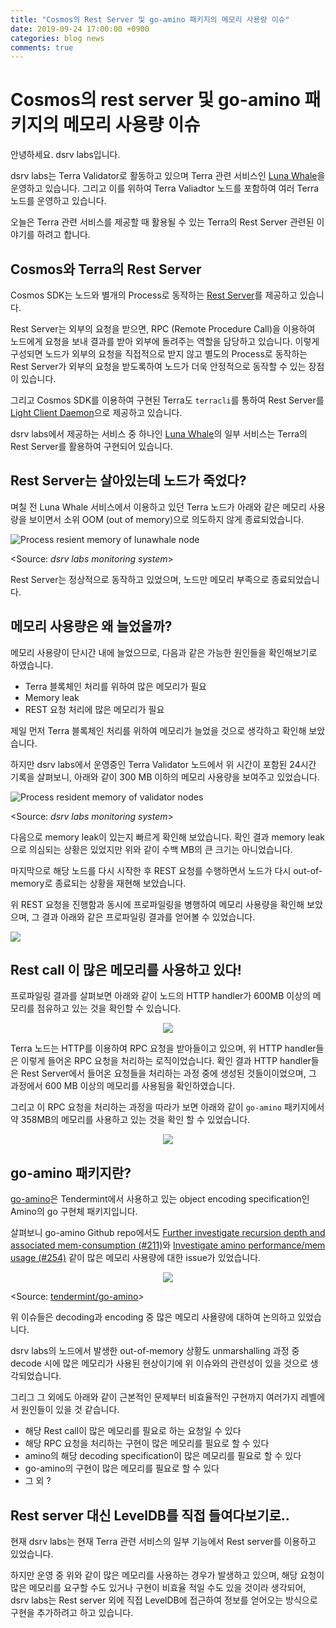```yaml
---
title: "Cosmos의 Rest Server 및 go-amino 패키지의 메모리 사용량 이슈"
date: 2019-09-24 17:00:00 +0900
categories: blog news
comments: true
---
```

# Cosmos의 rest server 및 go-amino 패키지의 메모리 사용량 이슈

안녕하세요. dsrv labs입니다.

dsrv labs는 Terra Validator로 활동하고 있으며 Terra 관련 서비스인 [Luna Whale](https://www.lunawhale.com)을 운영하고 있습니다.
그리고 이를 위하여 Terra Valiadtor 노드를 포함하여 여러 Terra 노드를 운영하고 있습니다.

오늘은 Terra 관련 서비스를 제공할 때 활용될 수 있는 Terra의 Rest Server 관련된 이야기를 하려고 합니다.

## Cosmos와 Terra의 Rest Server

Cosmos SDK는 노드와 별개의 Process로 동작하는 [Rest Server](https://cosmos.network/docs/clients/service-providers.html#setting-up-the-rest-server)를 제공하고 있습니다. 

Rest Server는 외부의 요청을 받으면, RPC (Remote Procedure Call)을 이용하여 노드에게 요청을 보내 결과를 받아 외부에 돌려주는 역할을 담당하고 있습니다.
이렇게 구성되면 노드가 외부의 요청을 직접적으로 받지 않고 별도의 Process로 동작하는 Rest Server가 외부의 요청을 받도록하여 노드가 더욱 안정적으로 동작할 수 있는 장점이 있습니다.

그리고 Cosmos SDK를 이용하여 구현된 Terra도 `terracli`를 통하여 Rest Server를 [Light Client Daemon](https://docs.terra.money/guide/light-client)으로 제공하고 있습니다.

dsrv labs에서 제공하는 서비스 중 하나인 [Luna Whale](https://www.lunawhale.com/)의 일부 서비스는 Terra의 Rest Server를 활용하여 구현되어 있습니다.

## Rest Server는 살아있는데 노드가 죽었다? 

며칠 전 Luna Whale 서비스에서 이용하고 있던 Terra 노드가 아래와 같은 메모리 사용량을 보이면서 소위 OOM (out of memory)으로 의도하지 않게 종료되었습니다.

<img alt="Process resient memory of lunawhale node" src="../posts_attachment/20190924-lunawhale.png">

<Source: *dsrv labs monitoring system*>

Rest Server는 정상적으로 동작하고 있었으며, 노드만 메모리 부족으로 종료되었습니다.


## 메모리 사용량은 왜 늘었을까?

메모리 사용량이 단시간 내에 늘었으므로, 다음과 같은 가능한 원인들을 확인해보기로 하였습니다.

- Terra 블록체인 처리를 위하여 많은 메모리가 필요
- Memory leak
- REST 요청 처리에 많은 메모리가 필요

제일 먼저 Terra 블록체인 처리를 위하여 메모리가 늘었을 것으로 생각하고 확인해 보았습니다.

하지만 dsrv labs에서 운영중인 Terra Validator 노드에서 위 시간이 포함된 24시간 기록을 살펴보니, 아래와 같이 300 MB 이하의 메모리 사용량을 보여주고 있었습니다.

<img alt="Process resident memory of validator nodes" src="../posts_attachment/20190924-validator-normal.png">

<Source: *dsrv labs monitoring system*>

다음으로 memory leak이 있는지 빠르게 확인해 보았습니다. 확인 결과 memory leak으로 의심되는 상황은 있었지만 위와 같이 수백 MB의 큰 크기는 아니었습니다.

마지막으로 해당 노드를 다시 시작한 후 REST 요청를 수행하면서 노드가 다시 out-of-memory로 종료되는 상황을 재현해 보았습니다.

위 REST 요청을 진행함과 동시에 프로파일링을 병행하여 메모리 사용량을 확인해 보았으며, 그 결과 아래와 같은 프로파일링 결과를 얻어볼 수 있었습니다.

<img src="../posts_attachment/20190924-memprofile-1.png">

## Rest call 이 많은 메모리를 사용하고 있다!

프로파일링 결과를 살펴보면 아래와 같이 노드의 HTTP handler가 600MB 이상의 메모리를 점유하고 있는 것을 확인할 수 있습니다.

<p align="center">
<img src="../posts_attachment/20190924-memprofile-2.png">
</p>

Terra 노드는 HTTP를 이용하여 RPC 요청을 받아들이고 있으며, 위 HTTP handler들은 이렇게 들어온 RPC 요청을 처리하는 로직이었습니다.
확인 결과 HTTP handler들은 Rest Server에서 들어온 요청들을 처리하는 과정 중에 생성된 것들이이었으며, 그 과정에서 600 MB 이상의 메모리를 사용됨을 확인하였습니다.

그리고 이 RPC 요청을 처리하는 과정을 따라가 보면 아래와 같이  `go-amino` 패키지에서 약 358MB의 메모리를 사용하고 있는 것을 확인 할 수 있었습니다.
<p align="center">
<img src="../posts_attachment/20190924-memprofile-3.png">
</p>

## go-amino 패키지란?

[go-amino](https://github.com/tendermint/go-amino)은 Tendermint에서 사용하고 있는 object encoding specification인 Amino의 go 구현체 패키지입니다.

살펴보니 go-amino Github repo에서도 [Further investigate recursion depth and associated mem-consumption (#211)](https://github.com/tendermint/go-amino/issues/211)와 [Investigate amino performance/mem usage (#254)](https://github.com/tendermint/go-amino/issues/254) 같이 많은 메모리 사용량에 대한 issue가 있었습니다.

<p align="center">
<img src="../posts_attachment/20190924-amino.png">

<Source: [tendermint/go-amino](https://github.com/tendermint/go-amino/issues?utf8=%E2%9C%93&q=is%3Aissue+is%3Aopen+memory+)>
</p>

위 이슈들은 decoding과 encoding 중 많은 메모리 사욜량에 대하여 논의하고 있었습니다.

dsrv labs의 노드에서 발생한 out-of-memory 상황도 unmarshalling 과정 중 decode 시에 많은 메모리가 사용된 현상이기에 위 이슈와의 관련성이 있을 것으로 생각되었습니다.

그리그 그 외에도 아래와 같이 근본적인 문제부터 비효율적인 구현까지 여러가지 레벨에서 원인들이 있을 것 같습니다.

- 해당 Rest call이 많은 메모리를 필요로 하는 요청일 수 있다
- 해당 RPC 요청을 처리하는 구현이 많은 메모리를 필요로 할 수 있다
- amino의 해당 decoding specification이 많은 메모리를 필요로 할 수 있다
- go-amino의 구현이 많은 메모리를 필요로 할 수 있다
- 그 외 ?

## Rest server 대신 LevelDB를 직접 들여다보기로..

현재 dsrv labs는 현재 Terra 관련 서비스의 일부 기능에서 Rest server를 이용하고 있었습니다.

하지만 운영 중 위와 같이 많은 메모리를 사용하는 경우가 발생하고 있으며,
해당 요청이 많은 메모리를 요구할 수도 있거나 구현이 비효율 적일 수도 있을 것이라 생각되어, dsrv labs는 Rest server 외에 직접 LevelDB에 접근하여 정보를 얻어오는 방식으로 구현을 추가하려고 하고 있습니다.